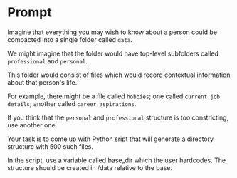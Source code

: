 # Prompt

Imagine that everything you may wish to know about a person could be compacted into a single folder called `data`.

We might imagine that the folder would have top-level subfolders called `professional` and `personal`.

This folder would consist of files which would record contextual information about that person's life.

For example, there might be a file called `hobbies`; one called `current job details`; another called `career aspirations`. 

If you think that the `personal` and `professional`  structure is too constricting, use another one.

Your task is to come up with Python sript that will generate a directory structure with 500 such files.

In the script, use a variable called base_dir which the user hardcodes. The structure should be created in /data relative to the base.